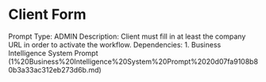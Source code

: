 # Client Form

Prompt Type: ADMIN
Description: Client must fill in at least the company URL in order to activate the workflow. 
Dependencies: 1. Business Intelligence System Prompt (1%20Business%20Intelligence%20System%20Prompt%2020d07fa9108b80b3a33ac312eb273d6b.md)